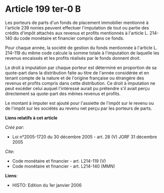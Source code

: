 # Article 199 ter-0 B

Les porteurs de parts d'un fonds de placement immobilier mentionné à l'article 239 nonies peuvent effectuer l'imputation de
tout ou partie des crédits d'impôt attachés aux revenus et profits mentionnés à l'article L. 214-140 du code monétaire et
financier compris dans ce fonds. 

Pour chaque année, la société de gestion du fonds mentionnée à l'article L. 214-119 du même code calcule la somme totale à
l'imputation de laquelle les revenus encaissés et les profits réalisés par le fonds donnent droit. 

Le droit à imputation par chaque porteur est déterminé en proportion de sa quote-part dans la distribution faite au titre de
l'année considérée et en tenant compte de la nature et de l'origine française ou étrangère des revenus et profits compris
dans cette distribution. Ce droit à imputation ne peut excéder celui auquel l'intéressé aurait pu prétendre s'il avait perçu
directement sa quote-part des mêmes revenus et profits. 

Le montant à imputer est ajouté pour l'assiette de l'impôt sur le revenu ou de l'impôt sur les sociétés au revenu net perçu
par les porteurs de parts.

**Liens relatifs à cet article**

_Créé par_:

  - Loi n°2005-1720 du 30 décembre 2005 - art. 28 (V) JORF 31 décembre 2005

_Cite_:

  - Code monétaire et financier - art. L214-119 (V)
  - Code monétaire et financier - art. L214-140 (MMN)

**Liens**:

  - HISTO: Edition du 1er janvier 2006
